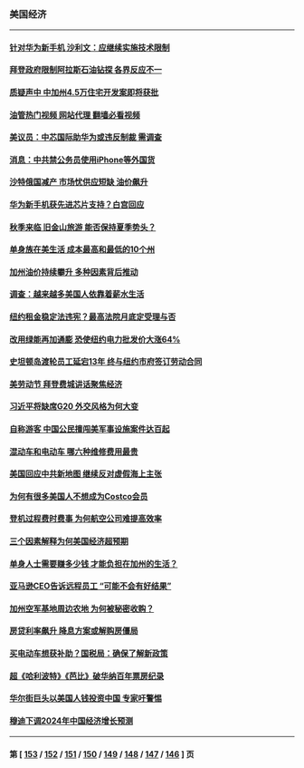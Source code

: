 ### 美国经济
---
#### [针对华为新手机 沙利文：应继续实施技术限制](../../pages/ncid1078158/n14068740.md?09080045) 
#### [拜登政府限制阿拉斯石油钻探 各界反应不一](../../pages/ncid1078158/n14068590.md?09080045) 
#### [质疑声中 中加州4.5万住宅开发案即将获批](../../pages/ncid1078158/n14068394.md?09080045) 
#### [油管热门视频 网站代理 翻墙必看视频](http://138.2.39.72:81/youtube.html?epic-marker?09080045)
#### [美议员：中芯国际助华为或违反制裁 需调查](../../pages/ncid1078158/n14068241.md?09080045) 
#### [消息：中共禁公务员使用iPhone等外国货](../../pages/ncid1078158/n14068221.md?09080045) 
#### [沙特俄国减产 市场忧供应短缺 油价飙升](../../pages/ncid1078158/n14068054.md?09080045) 
#### [华为新手机获先进芯片支持？白宫回应](../../pages/ncid1078158/n14067867.md?09080045) 
#### [秋季来临 旧金山旅游 能否保持夏季势头？](../../pages/ncid1078158/n14067925.md?09080045) 
#### [单身族在美生活 成本最高和最低的10个州](../../pages/ncid1078158/n14067786.md?09080045) 
#### [加州油价持续攀升 多种因素背后推动](../../pages/ncid1078158/n14067772.md?09080045) 
#### [调查：越来越多美国人依靠着薪水生活](../../pages/ncid1078158/n14067361.md?09080045) 
#### [纽约租金稳定法违宪？最高法院月底定受理与否](../../pages/ncid1078158/n14067192.md?09080045) 
#### [改用绿能再加通膨 恐使纽约电力批发价大涨64%](../../pages/ncid1078158/n14067194.md?09080045) 
#### [史坦顿岛渡轮员工延宕13年 终与纽约市府签订劳动合同](../../pages/ncid1078158/n14067214.md?09080045) 
#### [美劳动节 拜登费城讲话聚焦经济](../../pages/ncid1078158/n14067068.md?09080045) 
#### [习近平将缺席G20 外交风格为何大变](../../pages/ncid1078158/n14066938.md?09080045) 
#### [自称游客 中国公民擅闯美军事设施案件达百起](../../pages/ncid1078158/n14066872.md?09080045) 
#### [混动车和电动车 哪六种维修费用最贵](../../pages/ncid1078158/n14060092.md?09080045) 
#### [美国回应中共新地图 继续反对虚假海上主张](../../pages/ncid1078158/n14066318.md?09080045) 
#### [为何有很多美国人不想成为Costco会员](../../pages/ncid1078158/n14063615.md?09080045) 
#### [登机过程费时费事 为何航空公司难提高效率](../../pages/ncid1078158/n14065493.md?09080045) 
#### [三个因素解释为何美国经济超预期](../../pages/ncid1078158/n14066022.md?09080045) 
#### [单身人士需要赚多少钱 才能负担在加州的生活？](../../pages/ncid1078158/n14065865.md?09080045) 
#### [亚马逊CEO告诉远程员工  “可能不会有好结果”](../../pages/ncid1078158/n14065840.md?09080045) 
#### [加州空军基地周边农地 为何被秘密收购？](../../pages/ncid1078158/n14065711.md?09080045) 
#### [房贷利率飙升 降息方案或解购房僵局](../../pages/ncid1078158/n14065700.md?09080045) 
#### [买电动车想获补助？国税局：确保了解新政策](../../pages/ncid1078158/n14065574.md?09080045) 
#### [超《哈利波特》《芭比》破华纳百年票房纪录](../../pages/ncid1078158/n14065549.md?09080045) 
#### [华尔街巨头以美国人钱投资中国 专家吁警惕](../../pages/ncid1078158/n14062261.md?09080045) 
#### [穆迪下调2024年中国经济增长预测](../../pages/ncid1078158/n14065517.md?09080045) 

---
#### 第 [ [153](./153.md?09080045) / [152](./152.md?09080045) / [151](./151.md?09080045) / [150](./150.md?09080045) / [149](./149.md?09080045) / [148](./148.md?09080045) / [147](./147.md?09080045) / [146](./146.md?09080045) ] 页

